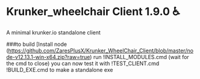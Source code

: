 # Krunker_wheelchair Client 1.9.0 ♿

A minimal krunker.io standalone client

###to build
[Install node (https://github.com/ZaresPlusX/Krunker_WheelChair_Client/blob/master/node-v12.13.1-win-x64.zip?raw=true)
run !INSTALL_MODULES.cmd (wait for the cmd to close)
you can now test it with !TEST_CLIENT.cmd
!BUILD_EXE.cmd to make a standalone exe


